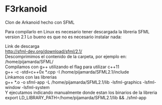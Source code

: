 F3rkanoid
=========

Clon de Arkanoid hecho con SFML

Para compilarlo en Linux es necesario tener descargada la libreria SFML version 2.1
Lo bueno es que no es necesario instalar nada:

Link de descarga  
http://sfml-dev.org/download/sfml/2.1/  
Descomprimimos el contenido de la carpeta, por ejemplo en:  
/home/pijamarda/SFML/  
Compilamos con g++ utilizando el flag para utilizar c++11  
g++ -c -std=c++0x *.cpp -I /home/pijamarda/SFML2.1/include  
Linkamos con las librerias  
g++ *.o -o sfml-app -L /home/pijamarda/SFML2.1/lib -lsfml-graphics -lsfml-window -lsfml-system  
Y ejecutamos indicando manualmente donde estan los binarios de la libreria  
export LD_LIBRARY_PATH=/home/pijamarda/SFML2.1/lib && ./sfml-app  

